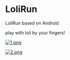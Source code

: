 # LoliRun
LoliRun based on Android

play with loli by your fingers!

[![1.png](https://i.loli.net/2018/01/22/5a6589a6d21a1.png)](https://i.loli.net/2018/01/22/5a6589a6d21a1.png)

[![2.png](https://i.loli.net/2018/01/22/5a658b0fa898a.png)](https://i.loli.net/2018/01/22/5a658b0fa898a.png)